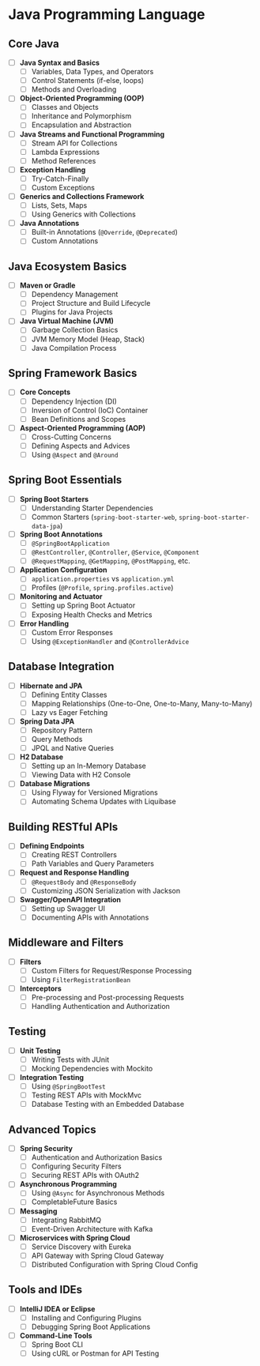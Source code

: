 # Java Programming Language

## Core Java
- [ ] **Java Syntax and Basics**
    - [ ] Variables, Data Types, and Operators
    - [ ] Control Statements (if-else, loops)
    - [ ] Methods and Overloading
- [ ] **Object-Oriented Programming (OOP)**
    - [ ] Classes and Objects
    - [ ] Inheritance and Polymorphism
    - [ ] Encapsulation and Abstraction
- [ ] **Java Streams and Functional Programming**
    - [ ] Stream API for Collections
    - [ ] Lambda Expressions
    - [ ] Method References
- [ ] **Exception Handling**
    - [ ] Try-Catch-Finally
    - [ ] Custom Exceptions
- [ ] **Generics and Collections Framework**
    - [ ] Lists, Sets, Maps
    - [ ] Using Generics with Collections
- [ ] **Java Annotations**
    - [ ] Built-in Annotations (`@Override`, `@Deprecated`)
    - [ ] Custom Annotations

## Java Ecosystem Basics
- [ ] **Maven or Gradle**
    - [ ] Dependency Management
    - [ ] Project Structure and Build Lifecycle
    - [ ] Plugins for Java Projects
- [ ] **Java Virtual Machine (JVM)**
    - [ ] Garbage Collection Basics
    - [ ] JVM Memory Model (Heap, Stack)
    - [ ] Java Compilation Process

## Spring Framework Basics
- [ ] **Core Concepts**
    - [ ] Dependency Injection (DI)
    - [ ] Inversion of Control (IoC) Container
    - [ ] Bean Definitions and Scopes
- [ ] **Aspect-Oriented Programming (AOP)**
    - [ ] Cross-Cutting Concerns
    - [ ] Defining Aspects and Advices
    - [ ] Using `@Aspect` and `@Around`

## Spring Boot Essentials
- [ ] **Spring Boot Starters**
    - [ ] Understanding Starter Dependencies
    - [ ] Common Starters (`spring-boot-starter-web`, `spring-boot-starter-data-jpa`)
- [ ] **Spring Boot Annotations**
    - [ ] `@SpringBootApplication`
    - [ ] `@RestController`, `@Controller`, `@Service`, `@Component`
    - [ ] `@RequestMapping`, `@GetMapping`, `@PostMapping`, etc.
- [ ] **Application Configuration**
    - [ ] `application.properties` vs `application.yml`
    - [ ] Profiles (`@Profile`, `spring.profiles.active`)
- [ ] **Monitoring and Actuator**
    - [ ] Setting up Spring Boot Actuator
    - [ ] Exposing Health Checks and Metrics
- [ ] **Error Handling**
    - [ ] Custom Error Responses
    - [ ] Using `@ExceptionHandler` and `@ControllerAdvice`

## Database Integration
- [ ] **Hibernate and JPA**
    - [ ] Defining Entity Classes
    - [ ] Mapping Relationships (One-to-One, One-to-Many, Many-to-Many)
    - [ ] Lazy vs Eager Fetching
- [ ] **Spring Data JPA**
    - [ ] Repository Pattern
    - [ ] Query Methods
    - [ ] JPQL and Native Queries
- [ ] **H2 Database**
    - [ ] Setting up an In-Memory Database
    - [ ] Viewing Data with H2 Console
- [ ] **Database Migrations**
    - [ ] Using Flyway for Versioned Migrations
    - [ ] Automating Schema Updates with Liquibase

## Building RESTful APIs
- [ ] **Defining Endpoints**
    - [ ] Creating REST Controllers
    - [ ] Path Variables and Query Parameters
- [ ] **Request and Response Handling**
    - [ ] `@RequestBody` and `@ResponseBody`
    - [ ] Customizing JSON Serialization with Jackson
- [ ] **Swagger/OpenAPI Integration**
    - [ ] Setting up Swagger UI
    - [ ] Documenting APIs with Annotations

## Middleware and Filters
- [ ] **Filters**
    - [ ] Custom Filters for Request/Response Processing
    - [ ] Using `FilterRegistrationBean`
- [ ] **Interceptors**
    - [ ] Pre-processing and Post-processing Requests
    - [ ] Handling Authentication and Authorization

## Testing
- [ ] **Unit Testing**
    - [ ] Writing Tests with JUnit
    - [ ] Mocking Dependencies with Mockito
- [ ] **Integration Testing**
    - [ ] Using `@SpringBootTest`
    - [ ] Testing REST APIs with MockMvc
    - [ ] Database Testing with an Embedded Database

## Advanced Topics
- [ ] **Spring Security**
    - [ ] Authentication and Authorization Basics
    - [ ] Configuring Security Filters
    - [ ] Securing REST APIs with OAuth2
- [ ] **Asynchronous Programming**
    - [ ] Using `@Async` for Asynchronous Methods
    - [ ] CompletableFuture Basics
- [ ] **Messaging**
    - [ ] Integrating RabbitMQ
    - [ ] Event-Driven Architecture with Kafka
- [ ] **Microservices with Spring Cloud**
    - [ ] Service Discovery with Eureka
    - [ ] API Gateway with Spring Cloud Gateway
    - [ ] Distributed Configuration with Spring Cloud Config

## Tools and IDEs
- [ ] **IntelliJ IDEA or Eclipse**
    - [ ] Installing and Configuring Plugins
    - [ ] Debugging Spring Boot Applications
- [ ] **Command-Line Tools**
    - [ ] Spring Boot CLI
    - [ ] Using cURL or Postman for API Testing
